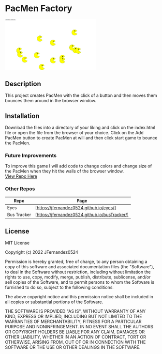 # PacMen Factory

<img src="./images/pacMen.png" width="300">

## Description

This project creates PacMen with the click of a button and then moves them bounces them around in the browser window.

## Installation

Download the files into a directory of your liking and click on the index.html file or open the file from the browser of your choice. Click on the Add PacMen button to create PacMen at will and then click start game to bounce the PacMen.

### Future Improvements

To improve this game I will add code to change colors and change size of the PacMen when they hit the walls of the browser window.
<br><a href="https://jfernandez0524.github.io/pacMen/" target="_blank">
View Repo Here</a>

### Other Repos

| Repo        | Page                                           |
| ----------- | ---------------------------------------------- |
| Eyes        | [https://jfernandez0524.github.io/eyes/]       |
| Bus Tracker | [https://jfernandez0524.github.io/busTracker/] |

## License

MIT License

Copyright (c) 2022 JFernandez0524

Permission is hereby granted, free of charge, to any person obtaining a copy
of this software and associated documentation files (the "Software"), to deal
in the Software without restriction, including without limitation the rights
to use, copy, modify, merge, publish, distribute, sublicense, and/or sell
copies of the Software, and to permit persons to whom the Software is
furnished to do so, subject to the following conditions:

The above copyright notice and this permission notice shall be included in all
copies or substantial portions of the Software.

THE SOFTWARE IS PROVIDED "AS IS", WITHOUT WARRANTY OF ANY KIND, EXPRESS OR
IMPLIED, INCLUDING BUT NOT LIMITED TO THE WARRANTIES OF MERCHANTABILITY,
FITNESS FOR A PARTICULAR PURPOSE AND NONINFRINGEMENT. IN NO EVENT SHALL THE
AUTHORS OR COPYRIGHT HOLDERS BE LIABLE FOR ANY CLAIM, DAMAGES OR OTHER
LIABILITY, WHETHER IN AN ACTION OF CONTRACT, TORT OR OTHERWISE, ARISING FROM,
OUT OF OR IN CONNECTION WITH THE SOFTWARE OR THE USE OR OTHER DEALINGS IN THE
SOFTWARE.
